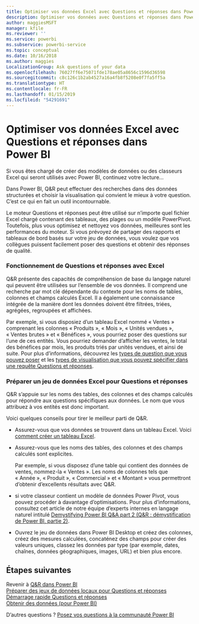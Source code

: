```yaml
---
title: Optimiser vos données Excel avec Questions et réponses dans Power BI
description: Optimiser vos données avec Questions et réponses dans Power BI
author: maggiesMSFT
manager: kfile
ms.reviewer: ''
ms.service: powerbi
ms.subservice: powerbi-service
ms.topic: conceptual
ms.date: 10/16/2018
ms.author: maggies
LocalizationGroup: Ask questions of your data
ms.openlocfilehash: 76027ff6e75071fde178ae05a8656c1596d36598
ms.sourcegitcommit: c8c126c1b2ab4527a16a4fb8f5208e0f7fa5ff5a
ms.translationtype: HT
ms.contentlocale: fr-FR
ms.lasthandoff: 01/15/2019
ms.locfileid: "54291691"
---
```

# <a name="how-to-make-your-excel-data-work-well-with-qa-in-power-bi"></a>Optimiser vos données Excel avec Questions et réponses dans Power BI
Si vous êtes chargé de créer des modèles de données ou des classeurs Excel qui seront utilisés avec Power BI, continuez votre lecture…

Dans Power BI, Q&R peut effectuer des recherches dans des données structurées et choisir la visualisation qui convient le mieux à votre question. C’est ce qui en fait un outil incontournable.   

Le moteur Questions et réponses peut être utilisé sur n’importe quel fichier Excel chargé contenant des tableaux, des plages ou un modèle PowerPivot. Toutefois, plus vous optimisez et nettoyez vos données, meilleures sont les performances du moteur.  Si vous prévoyez de partager des rapports et tableaux de bord basés sur votre jeu de données, vous voulez que vos collègues puissent facilement poser des questions et obtenir des réponses de qualité.

### <a name="how-qa-works-with-excel"></a>Fonctionnement de Questions et réponses avec Excel
Q&R présente des capacités de compréhension de base du langage naturel qui peuvent être utilisées sur l’ensemble de vos données. Il comprend une recherche par mot clé dépendante du contexte pour les noms de tables, colonnes et champs calculés Excel. Il a également une connaissance intégrée de la manière dont les données doivent être filtrées, triées, agrégées, regroupées et affichées. 

Par exemple, si vous disposiez d’un tableau Excel nommé « Ventes » comprenant les colonnes « Produits », « Mois », « Unités vendues », « Ventes brutes » et « Bénéfices », vous pourriez poser des questions sur l’une de ces entités.  Vous pourriez demander d’afficher les ventes, le total des bénéfices par mois, les produits triés par unités vendues, et ainsi de suite. Pour plus d’informations, découvrez les [types de question que vous pouvez poser](consumer/end-user-q-and-a.md) et les [types de visualisation que vous pouvez spécifier dans une requête Questions et réponses](visuals/power-bi-visualization-types-for-reports-and-q-and-a.md).

### <a name="prepare-an-excel-dataset-for-qa"></a>Préparer un jeu de données Excel pour Questions et réponses
Q&R s’appuie sur les noms des tables, des colonnes et des champs calculés pour répondre aux questions spécifiques aux données. Le nom que vous attribuez à vos entités est donc important.

Voici quelques conseils pour tirer le meilleur parti de Q&R.

* Assurez-vous que vos données se trouvent dans un tableau Excel. Voici [comment créer un tableau Excel](https://support.office.com/article/Create-an-Excel-table-in-a-worksheet-e81aa349-b006-4f8a-9806-5af9df0ac664?ui=en-US&rs=en-US&ad=US).
* Assurez-vous que les noms des tables, des colonnes et des champs calculés sont explicites.
  
  Par exemple, si vous disposez d’une table qui contient des données de ventes, nommez-la « Ventes ». Les noms de colonnes tels que « Année », « Produit », « Commercial » et « Montant » vous permettront d’obtenir d’excellents résultats avec Q&R.

* si votre classeur contient un modèle de données Power Pivot, vous pouvez procéder à davantage d’optimisations. Pour plus d’informations, consultez cet article de notre équipe d’experts internes en langage naturel intitulé [Demystifying Power BI Q&A part 2 (Q&R : démystification de Power BI, partie 2)](http://blogs.msdn.com/b/powerbi/archive/2014/02/27/demystifying-power-bi-q-amp-a-part-2.aspx).

* Ouvrez le jeu de données dans Power BI Desktop et créez des colonnes, créez des mesures calculées, concaténez des champs pour créer des valeurs uniques, classez les données par type (par exemple, dates, chaînes, données géographiques, images, URL) et bien plus encore.

## <a name="next-steps"></a>Étapes suivantes
Revenir à [Q&R dans Power BI](consumer/end-user-q-and-a.md)  
[Préparer des jeux de données locaux pour Questions et réponses](service-q-and-a-direct-query.md)   
[Démarrage rapide Questions et réponses](power-bi-visualization-introduction-to-q-and-a.md)  
[Obtenir des données (pour Power BI)](service-get-data.md)  

D’autres questions ? [Posez vos questions à la communauté Power BI](http://community.powerbi.com/)

